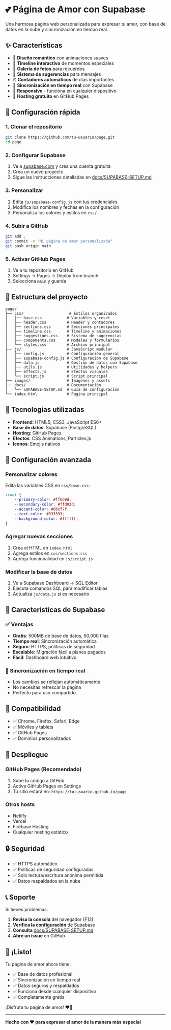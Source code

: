 # 💕 Página de Amor con Supabase

Una hermosa página web personalizada para expresar tu amor, con base de datos en la nube y sincronización en tiempo real.

## ✨ Características

- 🌻 **Diseño romántico** con animaciones suaves
- 📅 **Timeline interactivo** de momentos especiales
- 📸 **Galería de fotos** para recuerdos
- 💌 **Sistema de sugerencias** para mensajes
- ⏰ **Contadores automáticos** de días importantes
- 🔄 **Sincronización en tiempo real** con Supabase
- 📱 **Responsive** - funciona en cualquier dispositivo
- 🚀 **Hosting gratuito** en GitHub Pages

## 🚀 Configuración rápida

### 1. Clonar el repositorio
```bash
git clone https://github.com/tu-usuario/page.git
cd page
```

### 2. Configurar Supabase
1. Ve a [supabase.com](https://supabase.com) y crea una cuenta gratuita
2. Crea un nuevo proyecto
3. Sigue las instrucciones detalladas en [docs/SUPABASE-SETUP.md](docs/SUPABASE-SETUP.md)

### 3. Personalizar
1. Edita `js/supabase-config.js` con tus credenciales
2. Modifica los nombres y fechas en la configuración
3. Personaliza los colores y estilos en `css/`

### 4. Subir a GitHub
```bash
git add .
git commit -m "Mi página de amor personalizada"
git push origin main
```

### 5. Activar GitHub Pages
1. Ve a tu repositorio en GitHub
2. Settings → Pages → Deploy from branch
3. Selecciona `main` y guarda

## 📁 Estructura del proyecto

```
page/
├── css/                    # Estilos organizados
│   ├── base.css           # Variables y reset
│   ├── header.css         # Header y contadores
│   ├── sections.css       # Secciones principales
│   ├── timeline.css       # Timeline y animaciones
│   ├── suggestions.css    # Sistema de sugerencias
│   ├── components.css     # Modales y formularios
│   └── styles.css         # Archivo principal
├── js/                    # JavaScript modular
│   ├── config.js          # Configuración general
│   ├── supabase-config.js # Configuración de Supabase
│   ├── data.js            # Gestión de datos con Supabase
│   ├── utils.js           # Utilidades y helpers
│   ├── effects.js         # Efectos visuales
│   └── script.js          # Script principal
├── images/                # Imágenes y assets
├── docs/                  # Documentación
│   └── SUPABASE-SETUP.md  # Guía de configuración
└── index.html             # Página principal
```

## 🎯 Tecnologías utilizadas

- **Frontend**: HTML5, CSS3, JavaScript ES6+
- **Base de datos**: Supabase (PostgreSQL)
- **Hosting**: GitHub Pages
- **Efectos**: CSS Animations, Particles.js
- **Iconos**: Emojis nativos

## 🔧 Configuración avanzada

### Personalizar colores
Edita las variables CSS en `css/base.css`:
```css
:root {
    --primary-color: #ff6b9d;
    --secondary-color: #ffd93d;
    --accent-color: #6bcf7f;
    --text-color: #333333;
    --background-color: #ffffff;
}
```

### Agregar nuevas secciones
1. Crea el HTML en `index.html`
2. Agrega estilos en `css/sections.css`
3. Agrega funcionalidad en `js/script.js`

### Modificar la base de datos
1. Ve a Supabase Dashboard → SQL Editor
2. Ejecuta comandos SQL para modificar tablas
3. Actualiza `js/data.js` si es necesario

## 🌟 Características de Supabase

### ✅ Ventajas
- **Gratis**: 500MB de base de datos, 50,000 filas
- **Tiempo real**: Sincronización automática
- **Seguro**: HTTPS, políticas de seguridad
- **Escalable**: Migración fácil a planes pagados
- **Fácil**: Dashboard web intuitivo

### 🔄 Sincronización en tiempo real
- Los cambios se reflejan automáticamente
- No necesitas refrescar la página
- Perfecto para uso compartido

## 📱 Compatibilidad

- ✅ Chrome, Firefox, Safari, Edge
- ✅ Móviles y tablets
- ✅ GitHub Pages
- ✅ Dominios personalizados

## 🚀 Despliegue

### GitHub Pages (Recomendado)
1. Sube tu código a GitHub
2. Activa GitHub Pages en Settings
3. Tu sitio estará en: `https://tu-usuario.github.io/page`

### Otros hosts
- Netlify
- Vercel
- Firebase Hosting
- Cualquier hosting estático

## 🔒 Seguridad

- ✅ HTTPS automático
- ✅ Políticas de seguridad configuradas
- ✅ Solo lectura/escritura anónima permitida
- ✅ Datos respaldados en la nube

## 📞 Soporte

Si tienes problemas:

1. **Revisa la consola** del navegador (F12)
2. **Verifica la configuración** de Supabase
3. **Consulta** [docs/SUPABASE-SETUP.md](docs/SUPABASE-SETUP.md)
4. **Abre un issue** en GitHub

## 🎉 ¡Listo!

Tu página de amor ahora tiene:
- ✅ Base de datos profesional
- ✅ Sincronización en tiempo real
- ✅ Datos seguros y respaldados
- ✅ Funciona desde cualquier dispositivo
- ✅ Completamente gratis

¡Disfruta tu página de amor! ❤️🌻

---

**Hecho con ❤️ para expresar el amor de la manera más especial** 